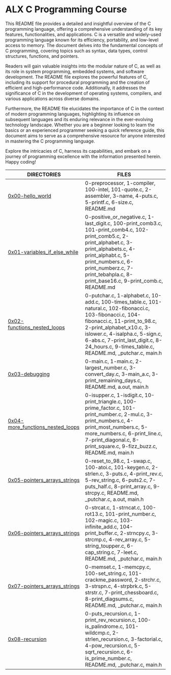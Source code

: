 # **ALX C Programming Course** #

This README file provides a detailed and insightful overview of the C programming language, offering a comprehensive understanding of its key features, functionalities, and applications. C is a versatile and widely-used programming language known for its efficiency, portability, and low-level access to memory. The document delves into the fundamental concepts of C programming, covering topics such as syntax, data types, control structures, functions, and pointers.

Readers will gain valuable insights into the modular nature of C, as well as its role in system programming, embedded systems, and software development. The README file explores the powerful features of C, including its support for procedural programming and the creation of efficient and high-performance code. Additionally, it addresses the significance of C in the development of operating systems, compilers, and various applications across diverse domains.

Furthermore, the README file elucidates the importance of C in the context of modern programming languages, highlighting its influence on subsequent languages and its enduring relevance in the ever-evolving technology landscape. Whether you are a beginner looking to learn the basics or an experienced programmer seeking a quick reference guide, this document aims to serve as a comprehensive resource for anyone interested in mastering the C programming language.

Explore the intricacies of C, harness its capabilities, and embark on a journey of programming excellence with the information presented herein. Happy coding!

**DIRECTORIES**  | **FILES** 
------------- | -------------
[0x00-hello_world](https://github.com/Lex9jar/alx-low_level_programming/tree/main/0x00-hello_world "Title")  | 0-preprocessor, 1-compiler, 100-intel, 101-quote.c, 2-assembler, 3-name, 4-puts.c, 5-printf.c, 6-size.c, README.md
[0x01-variables_if_else_while](https://github.com/Lex9jar/alx-low_level_programming/tree/main/0x01-variables_if_else_while "Title") | 0-positive_or_negative.c, 1-last_digit.c, 100-print_comb3.c, 101-print_comb4.c, 102-print_comb5.c, 2-print_alphabet.c, 3-print_alphabets.c, 4-print_alphabt.c, 5-print_numbers.c, 6-print_numberz.c, 7-print_tebahpla.c, 8-print_base16.c, 9-print_comb.c, README.md
[0x02-functions_nested_loops](https://github.com/Lex9jar/alx-low_level_programming/tree/main/0x02-functions_nested_loops "Title") | 0-putchar.c, 1-alphabet.c, 10-add.c, 100-times_table.c, 101-natural.c, 102-fibonacci.c, 103-fibonacci.c, 104-fibonacci.c, 11-print_to_98.c, 2-print_alphabet_x10.c, 3-islower.c, 4-isalpha.c, 5-sign.c, 6-abs.c, 7-print_last_digit.c, 8-24_hours.c, 9-times_table.c, README.md, \_putchar.c, main.h
[0x03-debugging](https://github.com/Lex9jar/alx-low_level_programming/tree/main/0x03-debugging "Title") | 0-main.c, 1-main.c, 2-largest_number.c, 3-convert_day.c, 3-main_a.c, 3-print_remaining_days.c, README.md, a.out, main.h
[0x04-more_functions_nested_loops](https://github.com/Lex9jar/alx-low_level_programming/tree/main/0x04-more_functions_nested_loops "Title") | 0-isupper.c, 1-isdigit.c, 10-print_triangle.c, 100-prime_factor.c, 101-print_number.c, 2-mul.c, 3-print_numbers.c, 4-print_most_numbers.c, 5-more_numbers.c, 6-print_line.c, 7-print_diagonal.c, 8-print_square.c, 9-fizz_buzz.c, README.md, main.h
[0x05-pointers_arrays_strings](https://github.com/Lex9jar/alx-low_level_programming/tree/main/0x05-pointers_arrays_strings "Title") | 0-reset_to_98.c, 1-swap.c, 100-atoi.c, 101-keygen.c, 2-strlen.c, 3-puts.c, 4-print_rev.c, 5-rev_string.c, 6-puts2.c, 7-puts_half.c, 8-print_array.c, 9-strcpy.c, README.md, \_putchar.c, a.out, main.h
[0x06-pointers_arrays_strings](https://github.com/Lex9jar/alx-low_level_programming/tree/main/0x06-pointers_arrays_strings "Title") | 0-strcat.c, 1-strncat.c, 100-rot13.c, 101-print_number.c, 102-magic.c, 103-infinite_add.c, 104-print_buffer.c, 2-strncpy.c, 3-strcmp.c, 4-rev_array.c, 5-string_toupper.c, 6-cap_string.c, 7-leet.c, README.md, \_putchar.c, main.h
[0x07-pointers_arrays_strings](https://github.com/Lex9jar/alx-low_level_programming/tree/main/0x07-pointers_arrays_strings "Title") | 0-memset.c, 1-memcpy.c, 100-set_string.c, 101-crackme_password, 2-strchr.c, 3-strspn.c, 4-strpbrk.c, 5-strstr.c, 7-print_chessboard.c, 8-print_diagsums.c, README.md, \_putchar.c, main.h
[0x08-recursion](https://github.com/Lex9jar/alx-low_level_programming/tree/main/0x08-recursion "Title") | 0-puts_recursion.c, 1-print_rev_recursion.c, 100-is_palindrome.c, 101-wildcmp.c, 2-strlen_recursion.c, 3-factorial.c, 4-pow_recursion.c, 5-sqrt_recursion.c, 6-is_prime_number.c, README.md, \_putchar.c, main.h
